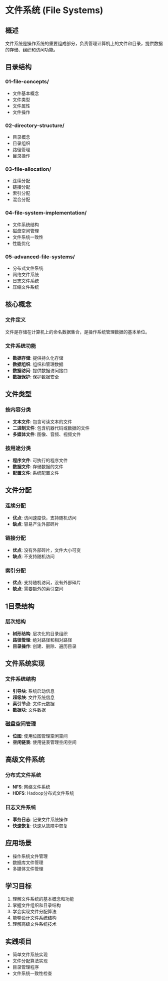# 文件系统 (File Systems)

## 概述

文件系统是操作系统的重要组成部分，负责管理计算机上的文件和目录，提供数据的存储、组织和访问功能。

## 目录结构

### 01-file-concepts/

- 文件基本概念
- 文件类型
- 文件属性
- 文件操作

### 02-directory-structure/

- 目录概念
- 目录组织
- 路径管理
- 目录操作

### 03-file-allocation/

- 连续分配
- 链接分配
- 索引分配
- 混合分配

### 04-file-system-implementation/

- 文件系统结构
- 磁盘空间管理
- 文件系统一致性
- 性能优化

### 05-advanced-file-systems/

- 分布式文件系统
- 网络文件系统
- 日志文件系统
- 压缩文件系统

## 核心概念

### 文件定义

文件是存储在计算机上的命名数据集合，是操作系统管理数据的基本单位。

### 文件系统功能

- **数据存储**: 提供持久化存储
- **数据组织**: 组织和管理数据
- **数据访问**: 提供数据访问接口
- **数据保护**: 保护数据安全

## 文件类型

### 按内容分类

- **文本文件**: 包含可读文本的文件
- **二进制文件**: 包含机器代码或数据的文件
- **多媒体文件**: 图像、音频、视频文件

### 按用途分类

- **程序文件**: 可执行的程序文件
- **数据文件**: 存储数据的文件
- **配置文件**: 系统配置文件

## 文件分配

### 连续分配

- **优点**: 访问速度快，支持随机访问
- **缺点**: 容易产生外部碎片

### 链接分配

- **优点**: 没有外部碎片，文件大小可变
- **缺点**: 不支持随机访问

### 索引分配

- **优点**: 支持随机访问，没有外部碎片
- **缺点**: 需要额外的索引空间

## 1目录结构

### 层次结构

- **树形结构**: 层次化的目录组织
- **路径管理**: 绝对路径和相对路径
- **目录操作**: 创建、删除、遍历目录

## 文件系统实现

### 文件系统结构

- **引导块**: 系统启动信息
- **超级块**: 文件系统信息
- **索引节点**: 文件元数据
- **数据块**: 文件数据

### 磁盘空间管理

- **位图**: 使用位图管理空闲空间
- **空闲链表**: 使用链表管理空闲空间

## 高级文件系统

### 分布式文件系统

- **NFS**: 网络文件系统
- **HDFS**: Hadoop分布式文件系统

### 日志文件系统

- **事务日志**: 记录文件系统操作
- **快速恢复**: 快速从故障中恢复

## 应用场景

- 操作系统文件管理
- 数据库文件管理
- 多媒体文件管理

## 学习目标

1. 理解文件系统的基本概念和功能
2. 掌握文件组织和目录结构
3. 学会实现文件分配算法
4. 能够设计文件系统结构
5. 理解高级文件系统技术

## 实践项目

- 简单文件系统实现
- 文件分配算法实现
- 目录管理程序
- 文件系统一致性检查
